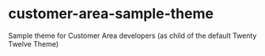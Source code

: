 customer-area-sample-theme
==========================

Sample theme for Customer Area developers (as child of the default Twenty Twelve Theme)
